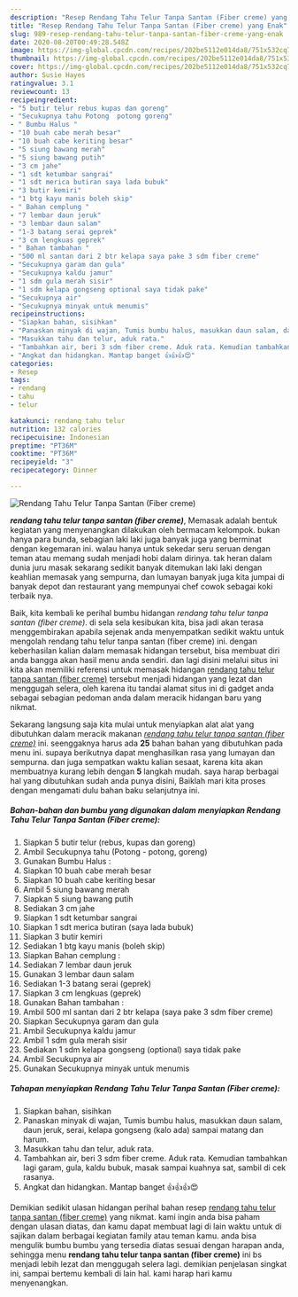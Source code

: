 ```yaml
---
description: "Resep Rendang Tahu Telur Tanpa Santan (Fiber creme) yang Enak"
title: "Resep Rendang Tahu Telur Tanpa Santan (Fiber creme) yang Enak"
slug: 989-resep-rendang-tahu-telur-tanpa-santan-fiber-creme-yang-enak
date: 2020-08-20T00:49:28.548Z
image: https://img-global.cpcdn.com/recipes/202be5112e014da8/751x532cq70/rendang-tahu-telur-tanpa-santan-fiber-creme-foto-resep-utama.jpg
thumbnail: https://img-global.cpcdn.com/recipes/202be5112e014da8/751x532cq70/rendang-tahu-telur-tanpa-santan-fiber-creme-foto-resep-utama.jpg
cover: https://img-global.cpcdn.com/recipes/202be5112e014da8/751x532cq70/rendang-tahu-telur-tanpa-santan-fiber-creme-foto-resep-utama.jpg
author: Susie Hayes
ratingvalue: 3.1
reviewcount: 13
recipeingredient:
- "5 butir telur rebus kupas dan goreng"
- "Secukupnya tahu Potong  potong goreng"
- " Bumbu Halus "
- "10 buah cabe merah besar"
- "10 buah cabe keriting besar"
- "5 siung bawang merah"
- "5 siung bawang putih"
- "3 cm jahe"
- "1 sdt ketumbar sangrai"
- "1 sdt merica butiran saya lada bubuk"
- "3 butir kemiri"
- "1 btg kayu manis boleh skip"
- " Bahan cemplung "
- "7 lembar daun jeruk"
- "3 lembar daun salam"
- "1-3 batang serai geprek"
- "3 cm lengkuas geprek"
- " Bahan tambahan "
- "500 ml santan dari 2 btr kelapa saya pake 3 sdm fiber creme"
- "Secukupnya garam dan gula"
- "Secukupnya kaldu jamur"
- "1 sdm gula merah sisir"
- "1 sdm kelapa gongseng optional saya tidak pake"
- "Secukupnya air"
- "Secukupnya minyak untuk menumis"
recipeinstructions:
- "Siapkan bahan, sisihkan"
- "Panaskan minyak di wajan, Tumis bumbu halus, masukkan daun salam, daun jeruk, serai, kelapa gongseng (kalo ada) sampai matang dan harum."
- "Masukkan tahu dan telur, aduk rata."
- "Tambahkan air, beri 3 sdm fiber creme. Aduk rata. Kemudian tambahkan lagi garam, gula, kaldu bubuk, masak sampai kuahnya sat, sambil di cek rasanya."
- "Angkat dan hidangkan. Mantap banget 👍👍👍😍"
categories:
- Resep
tags:
- rendang
- tahu
- telur

katakunci: rendang tahu telur 
nutrition: 132 calories
recipecuisine: Indonesian
preptime: "PT36M"
cooktime: "PT36M"
recipeyield: "3"
recipecategory: Dinner

---
```



![Rendang Tahu Telur Tanpa Santan (Fiber creme)](https://img-global.cpcdn.com/recipes/202be5112e014da8/751x532cq70/rendang-tahu-telur-tanpa-santan-fiber-creme-foto-resep-utama.jpg)

<b><i>rendang tahu telur tanpa santan (fiber creme)</i></b>, Memasak adalah bentuk kegiatan yang menyenangkan dilakukan oleh bermacam kelompok. bukan hanya para bunda, sebagian laki laki juga banyak juga yang berminat dengan kegemaran ini. walau hanya untuk sekedar seru seruan dengan teman atau memang sudah menjadi hobi dalam dirinya. tak heran dalam dunia juru masak sekarang sedikit banyak ditemukan laki laki dengan keahlian memasak yang sempurna, dan lumayan banyak juga kita jumpai di banyak depot dan restaurant yang mempunyai chef cowok sebagai koki terbaik nya.



Baik, kita kembali ke perihal bumbu hidangan <i>rendang tahu telur tanpa santan (fiber creme)</i>. di sela sela kesibukan kita, bisa jadi akan terasa menggembirakan apabila sejenak anda menyempatkan sedikit waktu untuk mengolah rendang tahu telur tanpa santan (fiber creme) ini. dengan keberhasilan kalian dalam memasak hidangan tersebut, bisa membuat diri anda bangga akan hasil menu anda sendiri. dan lagi disini melalui situs ini kita akan memiliki referensi untuk memasak hidangan <u>rendang tahu telur tanpa santan (fiber creme)</u> tersebut menjadi hidangan yang lezat dan menggugah selera, oleh karena itu tandai alamat situs ini di gadget anda sebagai sebagian pedoman anda dalam meracik hidangan baru yang nikmat.


Sekarang langsung saja kita mulai untuk menyiapkan alat alat yang dibutuhkan dalam meracik makanan <u><i>rendang tahu telur tanpa santan (fiber creme)</i></u> ini. seenggaknya harus ada <b>25</b> bahan bahan yang dibutuhkan pada menu ini. supaya berikutnya dapat menghasilkan rasa yang lumayan dan sempurna. dan juga sempatkan waktu kalian sesaat, karena kita akan membuatnya kurang lebih dengan <b>5</b> langkah mudah. saya harap berbagai hal yang dibutuhkan sudah anda punya disini, Baiklah mari kita proses dengan mengamati dulu bahan baku selanjutnya ini.

<!--inarticleads1-->

##### Bahan-bahan dan bumbu yang digunakan dalam menyiapkan Rendang Tahu Telur Tanpa Santan (Fiber creme):

1. Siapkan 5 butir telur (rebus, kupas dan goreng)
1. Ambil Secukupnya tahu (Potong - potong, goreng)
1. Gunakan  Bumbu Halus :
1. Siapkan 10 buah cabe merah besar
1. Siapkan 10 buah cabe keriting besar
1. Ambil 5 siung bawang merah
1. Siapkan 5 siung bawang putih
1. Sediakan 3 cm jahe
1. Siapkan 1 sdt ketumbar sangrai
1. Siapkan 1 sdt merica butiran (saya lada bubuk)
1. Siapkan 3 butir kemiri
1. Sediakan 1 btg kayu manis (boleh skip)
1. Siapkan  Bahan cemplung :
1. Sediakan 7 lembar daun jeruk
1. Gunakan 3 lembar daun salam
1. Sediakan 1-3 batang serai (geprek)
1. Siapkan 3 cm lengkuas (geprek)
1. Gunakan  Bahan tambahan :
1. Ambil 500 ml santan dari 2 btr kelapa (saya pake 3 sdm fiber creme)
1. Siapkan Secukupnya garam dan gula
1. Ambil Secukupnya kaldu jamur
1. Ambil 1 sdm gula merah sisir
1. Sediakan 1 sdm kelapa gongseng (optional) saya tidak pake
1. Ambil Secukupnya air
1. Gunakan Secukupnya minyak untuk menumis




<!--inarticleads2-->

##### Tahapan menyiapkan Rendang Tahu Telur Tanpa Santan (Fiber creme):

1. Siapkan bahan, sisihkan
1. Panaskan minyak di wajan, Tumis bumbu halus, masukkan daun salam, daun jeruk, serai, kelapa gongseng (kalo ada) sampai matang dan harum.
1. Masukkan tahu dan telur, aduk rata.
1. Tambahkan air, beri 3 sdm fiber creme. Aduk rata. Kemudian tambahkan lagi garam, gula, kaldu bubuk, masak sampai kuahnya sat, sambil di cek rasanya.
1. Angkat dan hidangkan. Mantap banget 👍👍👍😍




Demikian sedikit ulasan hidangan perihal bahan resep <u>rendang tahu telur tanpa santan (fiber creme)</u> yang nikmat. kami ingin anda bisa paham dengan ulasan diatas, dan kamu dapat membuat lagi di lain waktu untuk di sajikan dalam berbagai kegiatan family atau teman kamu. anda bisa mengulik bumbu bumbu yang tersedia diatas sesuai dengan harapan anda, sehingga menu <b>rendang tahu telur tanpa santan (fiber creme)</b> ini bs menjadi lebih lezat dan menggugah selera lagi. demikian penjelasan singkat ini, sampai bertemu kembali di lain hal. kami harap hari kamu menyenangkan.
